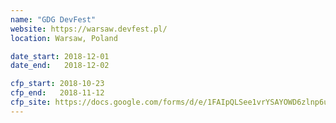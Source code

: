 ```yaml
---
name: "GDG DevFest"
website: https://warsaw.devfest.pl/
location: Warsaw, Poland

date_start: 2018-12-01
date_end:   2018-12-02

cfp_start: 2018-10-23
cfp_end:   2018-11-12
cfp_site: https://docs.google.com/forms/d/e/1FAIpQLSee1vrYSAYOWD6zlnp6uJ7btvzFrJdysKSyEigCywAPODSEeA/viewform
---
```

